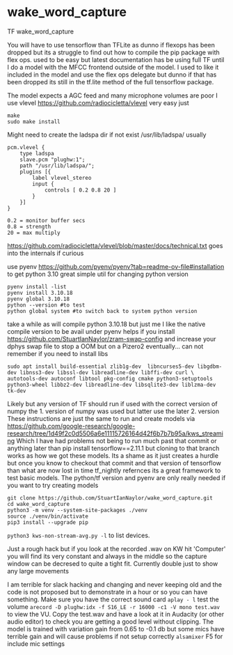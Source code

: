 # wake_word_capture
TF wake_word_capture

You will have to use tensorflow than TFLite as dunno if flexops has been dropped but its a struggle to find out how to compile the pip package with flex ops.
used to be easy but latest documentation has be using full TF until I do a model with the MFCC frontend outside of the model.
I used to like it included in the model and use the flex ops delegate but dunno if that has been dropped its still in the tf.lite method of the full tensorflow package.

The model expects a AGC feed and many microphone volumes are poor I use vlevel
https://github.com/radiocicletta/vlevel
very easy just
```
make
sudo make install
```
Might need to create the ladspa dir if not exist /usr/lib/ladspa/ usually
```
pcm.vlevel {
    type ladspa
    slave.pcm "plughw:1";
    path "/usr/lib/ladspa/";
    plugins [{
        label vlevel_stereo
        input {
            controls [ 0.2 0.8 20 ]
        }
    }]
}

0.2 = monitor buffer secs
0.8 = strength
20 = max multiply
```
https://github.com/radiocicletta/vlevel/blob/master/docs/technical.txt goes into the internals if curious

use pyenv https://github.com/pyenv/pyenv?tab=readme-ov-file#installation to get python 3.10
great simple util for changing python version
```
pyenv install -list
pyenv install 3.10.18
pyenv global 3.10.18
python --version #to test
python global system #to switch back to system python version
```
take a while as will compile python 3.10.18 but just me I like the native compile version to be avail under pyenv
helps if you install https://github.com/StuartIanNaylor/zram-swap-config and increase your dphys swap file to stop a OOM but on a Pizero2 eventually...
can not remember if you need to install libs
```
sudo apt install build-essential zlib1g-dev  libncurses5-dev libgdbm-dev libnss3-dev libssl-dev libreadline-dev libffi-dev curl \
autotools-dev autoconf libtool pkg-config cmake python3-setuptools python3-wheel libbz2-dev libreadline-dev libsqlite3-dev liblzma-dev tk-dev 
```
Likely but any version of TF should run if used with the correct version of numpy the 1. version of numpy was used but latter use the later 2. version
These instructions are just the same to run and create models via https://github.com/google-research/google-research/tree/1d49f2c0d5506a6e11115726164d42f6b7b7b95a/kws_streaming
Which I have had problems not being to run much past that commit or anything later than pip install tensorflow==2.11.1 but cloning to that branch works as how we got these models.
Its a shame as it just creates a hurdle but once you know to checkout that commit and that version of tensorflow than what are now lost in time tf_nightly refernces its a great framework to test basic models.
The python/tf version and pyenv are only really needed if you want to try creating models

```
git clone https://github.com/StuartIanNaylor/wake_word_capture.git
cd wake_word_capture
python3 -m venv --system-site-packages ./venv
source ./venv/bin/activate
pip3 install --upgrade pip
```

`python3 kws-non-stream-avg.py -l` to list devices.

Just a rough hack but if you look at the recorded .wav on KW hit 'Computer' you will find its very constant and always in the middle so the capture window can be decresed to quite a tight fit.
Currently double just to show any large movements

I am terrible for slack hacking and changing and never keeping old and the code is not proposed but to demonstrate in a hour or so you can have something.
Make sure you have the correct sound card `aplay - l` test the volume `arecord -D plughw:idx -f S16_LE -r 16000 -c1 -V mono test.wav` to view the VU.
Copy the test.wav and have a look at it in Audacity (or other audio editor) to check you are getting a good level without clipping.
The model is trained with variation gain from 0.65 to -0.1 db but some mics have terrible gain and will cause problems if not setup correctly `alsamixer` F5 for include mic settings
